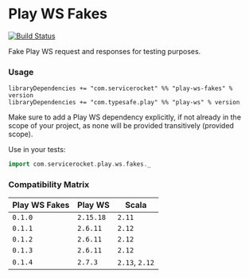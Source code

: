 Play WS Fakes
=============
[![Build Status](https://travis-ci.org/ServiceRocket/play-ws-fakes.svg?branch=master)](https://travis-ci.org/ServiceRocket/play-ws-fakes)

Fake Play WS request and responses for testing purposes.
### Usage
```
libraryDependencies += "com.servicerocket" %% "play-ws-fakes" % version
libraryDependencies += "com.typesafe.play" %% "play-ws" % version
```
Make sure to add a Play WS dependency explicitly,
if not already in the scope of your project, as none will be
provided transitively (provided scope).

Use in your tests:
```scala
import com.servicerocket.play.ws.fakes._
```
### Compatibility Matrix
|  Play WS Fakes | Play WS   | Scala  |
| -------------- | --------- | ------ |
| `0.1.0`        | `2.15.18` | `2.11` |
| `0.1.1`        | `2.6.11`  | `2.12` |
| `0.1.2`        | `2.6.11`  | `2.12` |
| `0.1.3`        | `2.6.11`  | `2.12` |
| `0.1.4`        | `2.7.3`   | `2.13`, `2.12` |